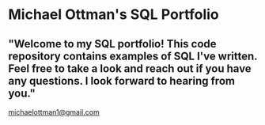  # Michael Ottman's SQL Portfolio
 
 ## "Welcome to my SQL portfolio!  This code repository contains examples of SQL I've written. Feel free to take a look and reach out if you have any questions.  I look forward to hearing from you."
 michaelottman1@gmail.com
